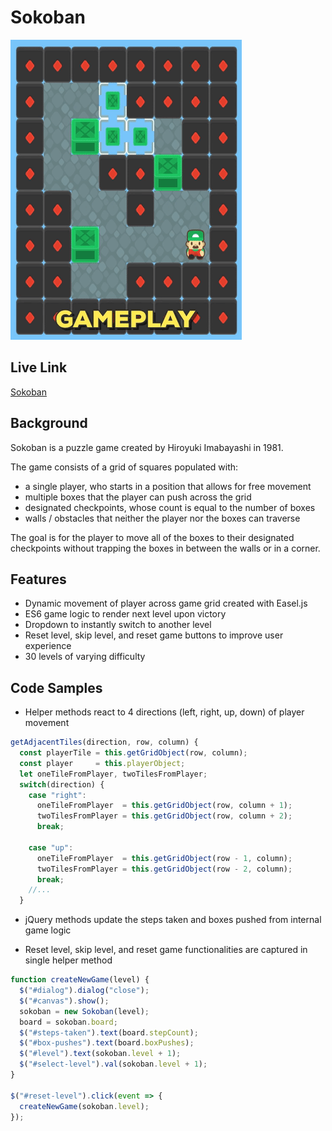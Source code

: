 # Sokoban

![Sokoban Gameplay](./screenshots/gameplay.gif)

## Live Link

[Sokoban](https://paskhaver.github.io/sokoban/)

## Background

Sokoban is a puzzle game created by Hiroyuki Imabayashi
in 1981.

The game consists of a grid of squares populated with:

- a single player, who starts in a position that allows for free movement
- multiple boxes that the player can push across the grid
- designated checkpoints, whose count is equal to the number of boxes
- walls / obstacles that neither the player nor the boxes can traverse

The goal is for the player to move all of the boxes to their
designated checkpoints without trapping the boxes in between
the walls or in a corner.


## Features
- Dynamic movement of player across game grid created with Easel.js
- ES6 game logic to render next level upon victory
- Dropdown to instantly switch to another level
- Reset level, skip level, and reset game buttons to improve user experience
- 30 levels of varying difficulty

## Code Samples

- Helper methods react to 4 directions (left, right, up, down) of player movement
```javascript
getAdjacentTiles(direction, row, column) {
  const playerTile = this.getGridObject(row, column);
  const player     = this.playerObject;
  let oneTileFromPlayer, twoTilesFromPlayer;
  switch(direction) {
    case "right":
      oneTileFromPlayer  = this.getGridObject(row, column + 1);
      twoTilesFromPlayer = this.getGridObject(row, column + 2);
      break;

    case "up":
      oneTileFromPlayer  = this.getGridObject(row - 1, column);
      twoTilesFromPlayer = this.getGridObject(row - 2, column);
      break;
    //...
  }
```
- jQuery methods update the steps taken and boxes pushed from internal game logic

- Reset level, skip level, and reset game functionalities are captured in single helper method

```javascript
function createNewGame(level) {
  $("#dialog").dialog("close");
  $("#canvas").show();
  sokoban = new Sokoban(level);
  board = sokoban.board;
  $("#steps-taken").text(board.stepCount);
  $("#box-pushes").text(board.boxPushes);
  $("#level").text(sokoban.level + 1);
  $("#select-level").val(sokoban.level + 1);
}

$("#reset-level").click(event => {
  createNewGame(sokoban.level);
});
```
